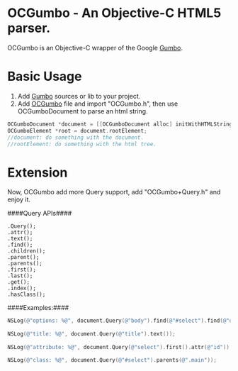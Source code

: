 OCGumbo - An Objective-C HTML5 parser.
=====================================

OCGumbo is an Objective-C wrapper of the Google [Gumbo](https://github.com/google/gumbo-parser).

Basic Usage
===========

 1. Add [Gumbo](https://github.com/google/gumbo-parser/tree/master/src) sources or lib to your project.
 2. Add [OCGumbo](https://github.com/tracy-e/OCGumbo/tree/master/OCGumbo) file and import "OCGumbo.h", then use OCGumboDocument to parse an html string.

```objective-c
OCGumboDocument *document = [[OCGumboDocument alloc] initWithHTMLString:htmlString];
OCGumboElement *root = document.rootElement;
//document: do something with the document.
//rootElement: do something with the html tree.
```

Extension
========

Now, OCGumbo add more Query support, add "OCGumbo+Query.h" and enjoy it.

####Query APIs####

```
.Query();
.attr();
.text();
.find();
.children();
.parent();
.parents();
.first();
.last();
.get();
.index();
.hasClass();
```

####Examples:####

```objective-c
NSLog(@"options: %@", document.Query(@"body").find(@"#select").find(@"option"));
        
NSLog(@"title: %@", document.Query(@"title").text());
        
NSLog(@"attribute: %@", document.Query(@"select").first().attr(@"id"));

NSLog(@"class: %@", document.Query(@"#select").parents(@".main"));
```
